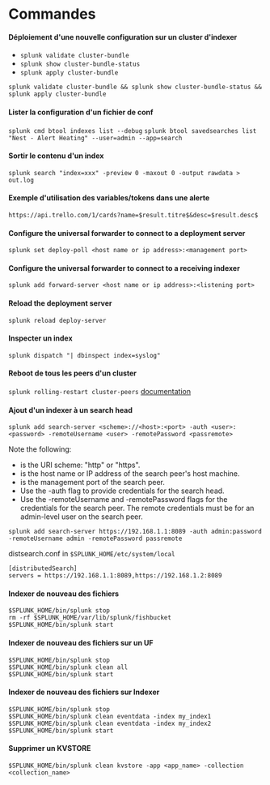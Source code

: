 # Commandes

#### Déploiement d'une nouvelle configuration sur un cluster d'indexer
* ``splunk validate cluster-bundle``
* ``splunk show cluster-bundle-status`` 
* ``splunk apply cluster-bundle``

``splunk validate cluster-bundle && splunk show cluster-bundle-status && splunk apply cluster-bundle``

#### Lister la configuration d'un fichier de conf
``splunk cmd btool indexes list --debug``
``splunk btool savedsearches list "Nest - Alert Heating" --user=admin --app=search``

#### Sortir le contenu d'un index
``splunk search "index=xxx" -preview 0 -maxout 0 -output rawdata > out.log``

#### Exemple d'utilisation des variables/tokens dans une alerte
``https://api.trello.com/1/cards?name=$result.titre$&desc=$result.desc$``

#### Configure the universal forwarder to connect to a deployment server
``splunk set deploy-poll <host name or ip address>:<management port>``

#### Configure the universal forwarder to connect to a receiving indexer
``splunk add forward-server <host name or ip address>:<listening port>``

#### Reload the deployment server
``splunk reload deploy-server``

#### Inspecter un index
``splunk dispatch "| dbinspect index=syslog"``

#### Reboot de tous les peers d'un cluster
``splunk rolling-restart cluster-peers`` [documentation](https://docs.splunk.com/Documentation/Splunk/latest/Indexer/Userollingrestart)

#### Ajout d'un indexer à un search head [](https://docs.splunk.com/Documentation/Splunk/7.0.0/DistSearch/Configuredistributedsearch)
``splunk add search-server <scheme>://<host>:<port> -auth <user>:<password> -remoteUsername <user> -remotePassword <passremote>``

Note the following:

 * <scheme> is the URI scheme: "http" or "https".
 * <host> is the host name or IP address of the search peer's host machine.
 * <port> is the management port of the search peer.
 * Use the -auth flag to provide credentials for the search head.
 * Use the -remoteUsername and -remotePassword flags for the credentials for the search peer. The remote credentials must be for an admin-level user on the search peer.

``splunk add search-server https://192.168.1.1:8089 -auth admin:password -remoteUsername admin -remotePassword passremote``

distsearch.conf in ``$SPLUNK_HOME/etc/system/local``
```
[distributedSearch]
servers = https://192.168.1.1:8089,https://192.168.1.2:8089
```

#### Indexer de nouveau des fichiers
```
$SPLUNK_HOME/bin/splunk stop
rm -rf $SPLUNK_HOME/var/lib/splunk/fishbucket
$SPLUNK_HOME/bin/splunk start
```


#### Indexer de nouveau des fichiers sur un UF 
```
$SPLUNK_HOME/bin/splunk stop
$SPLUNK_HOME/bin/splunk clean all
$SPLUNK_HOME/bin/splunk start
```

#### Indexer de nouveau des fichiers sur Indexer
```
$SPLUNK_HOME/bin/splunk stop
$SPLUNK_HOME/bin/splunk clean eventdata -index my_index1
$SPLUNK_HOME/bin/splunk clean eventdata -index my_index2
$SPLUNK_HOME/bin/splunk start
```

#### Supprimer un KVSTORE
```
$SPLUNK_HOME/bin/splunk clean kvstore -app <app_name> -collection <collection_name>
```
